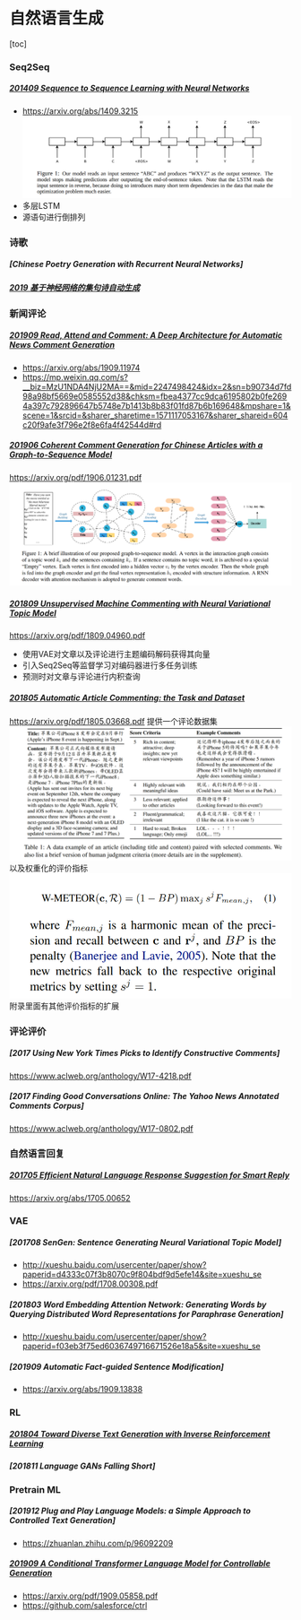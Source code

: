 # 自然语言生成
[toc]

### Seq2Seq
##### [201409 Sequence to Sequence Learning with Neural Networks](resources/notes/d0001/seq2seq_201409_Sequence_to_Sequence_Learning_with_Neural_Networks.md)
- https://arxiv.org/abs/1409.3215
![](resources/images/d0001/03802390621205543906.png)
- 多层LSTM
- 源语句进行倒排列

### 诗歌
##### [Chinese Poetry Generation with Recurrent Neural Networks]
##### [2019 基于神经网络的集句诗自动生成]()

### 新闻评论
##### [201909 Read, Attend and Comment: A Deep Architecture for Automatic News Comment Generation](resources/notes/d0001/comment_201910_Read__Attend_and_Comment__A_Deep_Architecture_for_Automatic_News_Comment_Generation.md)
- https://arxiv.org/abs/1909.11974
- https://mp.weixin.qq.com/s?__biz=MzU1NDA4NjU2MA==&mid=2247498424&idx=2&sn=b90734d7fd98a98bf5669e0585552d38&chksm=fbea4377cc9dca6195802b0fe2694a397c792896647b5748e7b1413b8b83f01fd87b6b169648&mpshare=1&scene=1&srcid=&sharer_sharetime=1571117053167&sharer_shareid=604c20f9afe3f796e2f8e6fa4f42544d#rd

##### [201906 Coherent Comment Generation for Chinese Articles with a Graph-to-Sequence Model](resources/notes/d0001/comment_201906_Coherent_Comment_Generation_for_Chinese_Articles_with_a_Graph_to_Sequence_Model.md)
https://arxiv.org/pdf/1906.01231.pdf
![](resources/images/d0001/01401160322202191603.png)

##### [201809 Unsupervised Machine Commenting with Neural Variational Topic Model](resources/notes/d0001/comment_201809_Unsupervised_Machine_Commenting_with_Neural_Variational_Topic_Model.md)
https://arxiv.org/pdf/1809.04960.pdf
- 使用VAE对文章以及评论进行主题编码解码获得其向量
- 引入Seq2Seq等监督学习对编码器进行多任务训练
- 预测时对文章与评论进行内积查询

##### [201805 Automatic Article Commenting: the Task and Dataset](resources/notes/d0001/comment_201805_Automatic_Article_Commenting__the_Task_and_Dataset.md)
https://arxiv.org/pdf/1805.03668.pdf
提供一个评论数据集
![](resources/images/d0001/572003021714201.png)
以及权重化的评价指标
![](resources/images/d0001/492003201714201.png)
附录里面有其他评价指标的扩展

### 评论评价
##### [2017 Using New York Times Picks to Identify Constructive Comments]
https://www.aclweb.org/anthology/W17-4218.pdf

##### [2017 Finding Good Conversations Online: The Yahoo News Annotated Comments Corpus]
https://www.aclweb.org/anthology/W17-0802.pdf

### 自然语言回复
##### [201705 Efficient Natural Language Response Suggestion for Smart Reply](resources/notes/d0001/response_201705_Efficient_Natural_Language_Response_Suggestion_for_Smart_Reply.md)
https://arxiv.org/abs/1705.00652

### VAE
##### [201708 SenGen: Sentence Generating Neural Variational Topic Model]
- http://xueshu.baidu.com/usercenter/paper/show?paperid=d4333c07f3b8070c9f804bdf9d5efe14&site=xueshu_se
- https://arxiv.org/pdf/1708.00308.pdf

##### [201803 Word Embedding Attention Network: Generating Words by Querying Distributed Word Representations for Paraphrase Generation]
- http://xueshu.baidu.com/usercenter/paper/show?paperid=f03eb3f75ed6036749716671526e18a5&site=xueshu_se

##### [201909 Automatic Fact-guided Sentence Modification]
- https://arxiv.org/abs/1909.13838

### RL
##### [201804 Toward Diverse Text Generation with Inverse Reinforcement Learning]()

##### [201811 Language GANs Falling Short]

### Pretrain ML
##### [201912 Plug and Play Language Models: a Simple Approach to Controlled Text Generation]
- https://zhuanlan.zhihu.com/p/96092209

##### [201909 A Conditional Transformer Language Model for Controllable Generation](resources/notes/d0001/nlg_201909_A_Conditional_Transformer_Language_Model_for_Controllable_Generation.md)
- https://arxiv.org/pdf/1909.05858.pdf
- https://github.com/salesforce/ctrl
